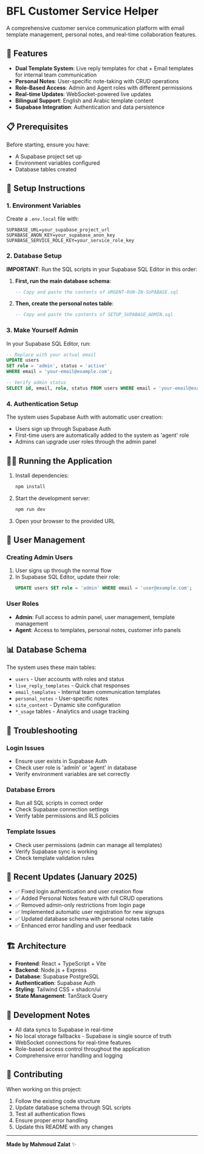 # BFL Customer Service Helper

A comprehensive customer service communication platform with email template management, personal notes, and real-time collaboration features.

## 🚀 Features

- **Dual Template System**: Live reply templates for chat + Email templates for internal team communication
- **Personal Notes**: User-specific note-taking with CRUD operations
- **Role-Based Access**: Admin and Agent roles with different permissions
- **Real-time Updates**: WebSocket-powered live updates
- **Bilingual Support**: English and Arabic template content
- **Supabase Integration**: Authentication and data persistence

## 📋 Prerequisites

Before starting, ensure you have:
- A Supabase project set up
- Environment variables configured
- Database tables created

## 🔧 Setup Instructions

### 1. Environment Variables

Create a `.env.local` file with:
```env
SUPABASE_URL=your_supabase_project_url
SUPABASE_ANON_KEY=your_supabase_anon_key
SUPABASE_SERVICE_ROLE_KEY=your_service_role_key
```

### 2. Database Setup

**IMPORTANT**: Run the SQL scripts in your Supabase SQL Editor in this order:

1. **First, run the main database schema**:
   ```sql
   -- Copy and paste the contents of URGENT-RUN-IN-SUPABASE.sql
   ```

2. **Then, create the personal notes table**:
   ```sql
   -- Copy and paste the contents of SETUP_SUPABASE_ADMIN.sql
   ```

### 3. Make Yourself Admin

In your Supabase SQL Editor, run:
```sql
-- Replace with your actual email
UPDATE users 
SET role = 'admin', status = 'active' 
WHERE email = 'your-email@example.com';

-- Verify admin status
SELECT id, email, role, status FROM users WHERE email = 'your-email@example.com';
```

### 4. Authentication Setup

The system uses Supabase Auth with automatic user creation:
- Users sign up through Supabase Auth
- First-time users are automatically added to the system as 'agent' role
- Admins can upgrade user roles through the admin panel

## 🏃‍♂️ Running the Application

1. Install dependencies:
   ```bash
   npm install
   ```

2. Start the development server:
   ```bash
   npm run dev
   ```

3. Open your browser to the provided URL

## 🔑 User Management

### Creating Admin Users
1. User signs up through the normal flow
2. In Supabase SQL Editor, update their role:
   ```sql
   UPDATE users SET role = 'admin' WHERE email = 'user@example.com';
   ```

### User Roles
- **Admin**: Full access to admin panel, user management, template management
- **Agent**: Access to templates, personal notes, customer info panels

## 📊 Database Schema

The system uses these main tables:
- `users` - User accounts with roles and status
- `live_reply_templates` - Quick chat responses
- `email_templates` - Internal team communication templates
- `personal_notes` - User-specific notes
- `site_content` - Dynamic site configuration
- `*_usage` tables - Analytics and usage tracking

## 🐛 Troubleshooting

### Login Issues
- Ensure user exists in Supabase Auth
- Check user role is 'admin' or 'agent' in database
- Verify environment variables are set correctly

### Database Errors
- Run all SQL scripts in correct order
- Check Supabase connection settings
- Verify table permissions and RLS policies

### Template Issues
- Check user permissions (admin can manage all templates)
- Verify Supabase sync is working
- Check template validation rules

## 🔄 Recent Updates (January 2025)

- ✅ Fixed login authentication and user creation flow
- ✅ Added Personal Notes feature with full CRUD operations
- ✅ Removed admin-only restrictions from login page
- ✅ Implemented automatic user registration for new signups
- ✅ Updated database schema with personal notes table
- ✅ Enhanced error handling and user feedback

## 🏗️ Architecture

- **Frontend**: React + TypeScript + Vite
- **Backend**: Node.js + Express
- **Database**: Supabase PostgreSQL
- **Authentication**: Supabase Auth
- **Styling**: Tailwind CSS + shadcn/ui
- **State Management**: TanStack Query

## 📝 Development Notes

- All data syncs to Supabase in real-time
- No local storage fallbacks - Supabase is single source of truth
- WebSocket connections for real-time features
- Role-based access control throughout the application
- Comprehensive error handling and logging

## 🤝 Contributing

When working on this project:
1. Follow the existing code structure
2. Update database schema through SQL scripts
3. Test all authentication flows
4. Ensure proper error handling
5. Update this README with any changes

---

**Made by Mahmoud Zalat** ✨